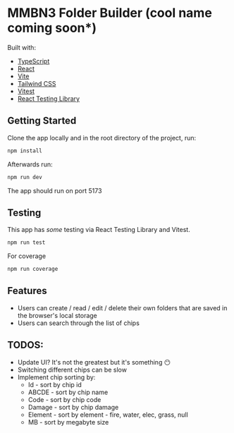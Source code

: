 # MMBN3 Folder Builder (cool name coming soon\*)

Built with:

- [TypeScript](https://www.typescriptlang.org/)
- [React](https://reactjs.org/)
- [Vite](https://vitejs.dev/)
- [Tailwind CSS](https://tailwindcss.com/)
- [Vitest](https://vitest.dev/)
- [React Testing Library](https://testing-library.com/)

## Getting Started

Clone the app locally and in the root directory of the project, run:

```bash
npm install
```

Afterwards run:

```bash
npm run dev
```

The app should run on port 5173

## Testing

This app has _some_ testing via React Testing Library and Vitest.

```bash
npm run test
```

For coverage

```bash
npm run coverage
```

## Features

- Users can create / read / edit / delete their own folders that are saved in the browser's local storage
- Users can search through the list of chips

## TODOS:

- Update UI? It's not the greatest but it's something 😶
- Switching different chips can be slow
- Implement chip sorting by:
  - Id - sort by chip id
  - ABCDE - sort by chip name
  - Code - sort by chip code
  - Damage - sort by chip damage
  - Element - sort by element - fire, water, elec, grass, null
  - MB - sort by megabyte size
